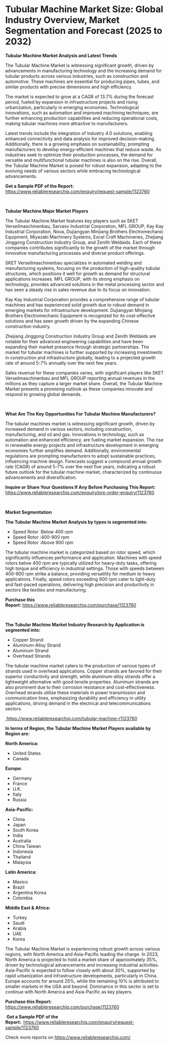 <p><h1>Tubular Machine Market Size: Global Industry Overview, Market Segmentation and Forecast (2025 to 2032)</h1></p><p><strong>Tubular Machine Market Analysis and Latest Trends</strong></p>
<p><p>The Tubular Machine Market is witnessing significant growth, driven by advancements in manufacturing technology and the increasing demand for tubular products across various industries, such as construction and automotive. These machines are essential for producing pipes, tubes, and similar products with precise dimensions and high efficiency. </p><p>The market is expected to grow at a CAGR of 13.7% during the forecast period, fueled by expansion in infrastructure projects and rising urbanization, particularly in emerging economies. Technological innovations, such as automation and improved machining techniques, are further enhancing production capabilities and reducing operational costs, making tubular machines more attractive to manufacturers.</p><p>Latest trends include the integration of Industry 4.0 solutions, enabling enhanced connectivity and data analysis for improved decision-making. Additionally, there is a growing emphasis on sustainability, prompting manufacturers to develop energy-efficient machines that reduce waste. As industries seek to optimize their production processes, the demand for versatile and multifunctional tubular machines is also on the rise. Overall, the Tubular Machine Market is poised for robust expansion, adapting to the evolving needs of various sectors while embracing technological advancements.</p></p>
<p><strong>Get a Sample PDF of the Report:&nbsp;</strong> <a href="https://www.reliableresearchiq.com/enquiry/request-sample/1123760?utm_campaign=3202&utm_medium=2&utm_source=Github&utm_content=ia&utm_term=09042025&utm_id=tubular-machine">https://www.reliableresearchiq.com/enquiry/request-sample/1123760</a></p>
<p>&nbsp;</p>
<p><strong>Tubular Machine Major Market Players</strong></p>
<p><p>The Tubular Machine Market features key players such as SKET Verseilmaschinenbau, Sarvasv Industrial Corporation, MFL GROUP, Kay Kay Industrial Corporation, Nova, Dujiangyan Minjiang Brothers Electromechanic Equipment, Miyazaki Machinery Systems, Excel Craft Machineries, Zhejiang Jinggong Construction Industry Group, and Zenith Weldaids. Each of these companies contributes significantly to the growth of the market through innovative manufacturing processes and diverse product offerings.</p><p>SKET Verseilmaschinenbau specializes in automated welding and manufacturing systems, focusing on the production of high-quality tubular structures, which positions it well for growth as demand for structural applications increases. MFL GROUP, with its strong emphasis on technology, provides advanced solutions in the metal processing sector and has seen a steady rise in sales revenue due to its focus on innovation.</p><p>Kay Kay Industrial Corporation provides a comprehensive range of tubular machines and has experienced solid growth due to robust demand in emerging markets for infrastructure development. Dujiangyan Minjiang Brothers Electromechanic Equipment is recognized for its cost-effective solutions and has seen growth driven by the expanding Chinese construction industry.</p><p>Zhejiang Jinggong Construction Industry Group and Zenith Weldaids are notable for their advanced engineering capabilities and have been expanding their market presence through strategic partnerships. The market for tubular machines is further supported by increasing investments in construction and infrastructure globally, leading to a projected growth rate of around 5-7% annually over the next few years.</p><p>Sales revenue for these companies varies, with significant players like SKET Verseilmaschinenbau and MFL GROUP reporting annual revenues in the millions as they capture a larger market share. Overall, the Tubular Machine Market presents a promising outlook as these companies innovate and respond to growing global demands.</p></p>
<p>&nbsp;</p>
<p><strong>What Are The Key Opportunities For Tubular Machine Manufacturers?</strong></p>
<p><p>The tubular machines market is witnessing significant growth, driven by increased demand in various sectors, including construction, manufacturing, and oil and gas. Innovations in technology, such as automation and enhanced efficiency, are fueling market expansion. The rise in renewable energy projects and infrastructure development in emerging economies further amplifies demand. Additionally, environmental regulations are prompting manufacturers to adopt sustainable practices, influencing machine design. Forecasts suggest a compound annual growth rate (CAGR) of around 5-7% over the next five years, indicating a robust future outlook for the tubular machine market, characterized by continuous advancements and diversification.</p></p>
<p><strong>Inquire or Share Your Questions If Any Before Purchasing This Report:</strong> <a href="https://www.reliableresearchiq.com/enquiry/pre-order-enquiry/1123760?utm_campaign=3202&utm_medium=2&utm_source=Github&utm_content=ia&utm_term=09042025&utm_id=tubular-machine">https://www.reliableresearchiq.com/enquiry/pre-order-enquiry/1123760</a></p>
<p>&nbsp;</p>
<p><strong>Market Segmentation</strong></p>
<p><strong>The Tubular Machine Market Analysis by types is segmented into:</strong></p>
<p><ul><li>Speed Rotor :Below 400 rpm</li><li>Speed Rotor :400-900 rpm</li><li>Speed Rotor :Above 900 rpm</li></ul></p>
<p><p>The tubular machine market is categorized based on rotor speed, which significantly influences performance and application. Machines with speed rotors below 400 rpm are typically utilized for heavy-duty tasks, offering high torque and efficiency in industrial settings. Those with speeds between 400-900 rpm strike a balance, providing versatility for medium to heavy applications. Finally, speed rotors exceeding 900 rpm cater to light-duty and fast-paced operations, delivering high precision and productivity in sectors like textiles and manufacturing.</p></p>
<p><strong>Purchase this Report:&nbsp;</strong><a href="https://www.reliableresearchiq.com/purchase/1123760?utm_campaign=3202&utm_medium=2&utm_source=Github&utm_content=ia&utm_term=09042025&utm_id=tubular-machine">https://www.reliableresearchiq.com/purchase/1123760</a></p>
<p>&nbsp;</p>
<p><strong>The Tubular Machine Market Industry Research by Application is segmented into:</strong></p>
<p><ul><li>Copper Strand</li><li>Aluminum-Alloy Strand</li><li>Aluminum Strand</li><li>Overhead Strands</li></ul></p>
<p><p>The tubular machine market caters to the production of various types of strands used in overhead applications. Copper strands are favored for their superior conductivity and strength, while aluminum-alloy strands offer a lightweight alternative with good tensile properties. Aluminum strands are also prominent due to their corrosion resistance and cost-effectiveness. Overhead strands utilize these materials in power transmission and communication lines, emphasizing durability and efficiency in utility applications, driving demand in the electrical and telecommunications sectors.</p></p>
<p><a href="https://www.reliableresearchiq.com/tubular-machine-r1123760?utm_campaign=3202&utm_medium=2&utm_source=Github&utm_content=ia&utm_term=09042025&utm_id=tubular-machine">&nbsp;https://www.reliableresearchiq.com/tubular-machine-r1123760</a></p>
<p><strong>In terms of Region, the Tubular Machine Market Players available by Region are:</strong></p>
<p>
    <p> <strong> North America: </strong>
        <ul>
            <li>United States</li>
            <li>Canada</li>
        </ul>
        </p> 
    <p> <strong> Europe: </strong>
        <ul>
            <li>Germany</li>
            <li>France</li>
            <li>U.K.</li>
            <li>Italy</li>
            <li>Russia</li>
        </ul>
        </p> 
    <p> <strong> Asia-Pacific: </strong>
        <ul>
            <li>China</li>
            <li>Japan</li>
            <li>South Korea</li>
            <li>India</li>
            <li>Australia</li>
            <li>China Taiwan</li>
            <li>Indonesia</li>
            <li>Thailand</li>
            <li>Malaysia</li>
        </ul>
        </p> 
    <p> <strong> Latin America: </strong>
        <ul>
            <li>Mexico</li>
            <li>Brazil</li>
            <li>Argentina Korea</li>
            <li>Colombia</li>
        </ul>
        </p> 
    <p> <strong> Middle East & Africa: </strong>
        <ul>
            <li>Turkey</li>
            <li>Saudi</li>
            <li>Arabia</li>
            <li>UAE</li>
            <li>Korea</li>
        </ul>
    </p>
    </p>
<p><p>The Tubular Machine Market is experiencing robust growth across various regions, with North America and Asia-Pacific leading the charge. In 2023, North America is projected to hold a market share of approximately 35%, driven by technological advancements and increasing industrial activities. Asia-Pacific is expected to follow closely with about 30%, supported by rapid urbanization and infrastructure developments, particularly in China. Europe accounts for around 25%, while the remaining 10% is attributed to smaller markets in the USA and beyond. Dominance in this sector is set to continue with North America and Asia-Pacific as key players.</p></p>
<p><strong>Purchase this Report: </strong><a href="https://www.reliableresearchiq.com/purchase/1123760?utm_campaign=3202&utm_medium=2&utm_source=Github&utm_content=ia&utm_term=09042025&utm_id=tubular-machine">https://www.reliableresearchiq.com/purchase/1123760</a></p>
<p>&nbsp;<strong>Get a Sample PDF of the Report:&nbsp;&nbsp;</strong><a href="https://www.reliableresearchiq.com/enquiry/request-sample/1123760?utm_campaign=3202&utm_medium=2&utm_source=Github&utm_content=ia&utm_term=09042025&utm_id=tubular-machine">https://www.reliableresearchiq.com/enquiry/request-sample/1123760</a></p>
<p><strong></strong></p>
<p>Check more reports on <a href="https://www.reliableresearchiq.com/?utm_campaign=3202&utm_medium=2&utm_source=Github&utm_content=ia&utm_term=09042025&utm_id=tubular-machine">https://www.reliableresearchiq.com/</a></p>